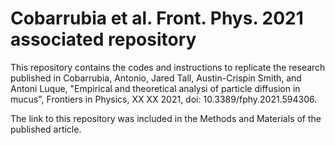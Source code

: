 # Cobarrubia et al. Front. Phys. 2021 associated repository

This repository contains the codes and instructions to replicate the research published in Cobarrubia, Antonio, Jared Tall, Austin-Crispin Smith, and Antoni Luque, "Empirical and theoretical analysi of particle diffusion in mucus", Frontiers in Physics, XX XX 2021, doi: 10.3389/fphy.2021.594306.

The link to this repository was included in the Methods and Materials of the published article.